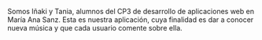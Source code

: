 Somos Iñaki y Tania, alumnos del CP3 de desarrollo de aplicaciones web en María Ana Sanz.
Esta es nuestra aplicación, cuya finalidad es dar a conocer nueva música y que cada usuario comente sobre ella.
